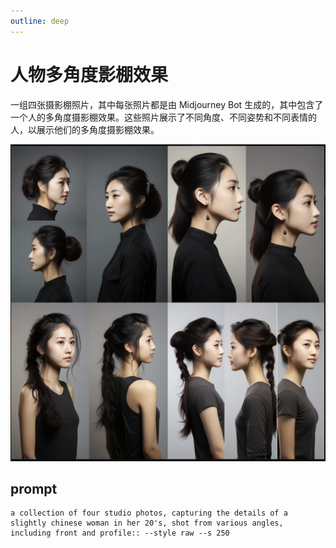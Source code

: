 ```yaml
---
outline: deep
---
```


# 人物多角度影棚效果


一组四张摄影棚照片，其中每张照片都是由 Midjourney Bot 生成的，其中包含了一个人的多角度摄影棚效果。这些照片展示了不同角度、不同姿势和不同表情的人，以展示他们的多角度摄影棚效果。

![image](../public/photographs.png)


## prompt
```
a collection of four studio photos, capturing the details of a slightly chinese woman in her 20's, shot from various angles, including front and profile:: --style raw --s 250
```